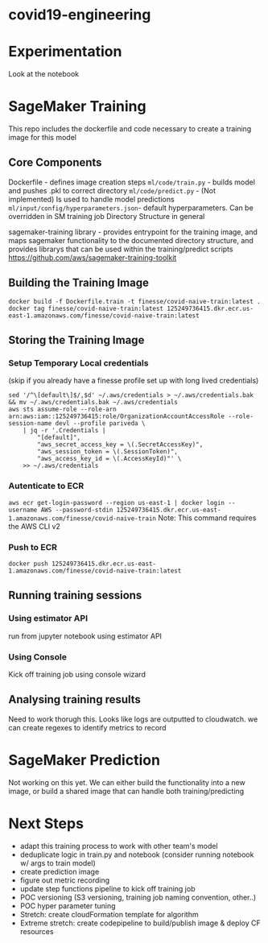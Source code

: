 # covid19-engineering

# Experimentation
Look at the notebook

# SageMaker Training
This repo includes the dockerfile and code necessary to create a training image for this model 

## Core Components
Dockerfile - defines image creation steps 
`ml/code/train.py` - builds model and pushes .pkl to correct directory
`ml/code/predict.py` - (Not implemented) Is used to handle model predictions
`ml/input/config/hyperparameters.json`- default hyperparameters. Can be overridden in SM training job
Directory Structure in general

sagemaker-training library - provides entrypoint for the training image, and maps sagemaker functionality to the documented directory structure, and provides librarys that can be used within the training/predict scripts
https://github.com/aws/sagemaker-training-toolkit


## Building the Training Image
`docker build -f Dockerfile.train -t finesse/covid-naive-train:latest .`
`docker tag finesse/covid-naive-train:latest 125249736415.dkr.ecr.us-east-1.amazonaws.com/finesse/covid-naive-train:latest`

## Storing the Training Image
### Setup Temporary Local credentials
(skip if you already have a finesse profile set up with long lived credentials)
```
sed '/^\[default\]$/,$d' ~/.aws/credentials > ~/.aws/credentials.bak && mv ~/.aws/credentials.bak ~/.aws/credentials
aws sts assume-role --role-arn arn:aws:iam::125249736415:role/OrganizationAccountAccessRole --role-session-name devl --profile pariveda \
    | jq -r '.Credentials |
        "[default]",
        "aws_secret_access_key = \(.SecretAccessKey)",
        "aws_session_token = \(.SessionToken)",
        "aws_access_key_id = \(.AccessKeyId)"' \
    >> ~/.aws/credentials
```
### Autenticate to ECR
`aws ecr get-login-password --region us-east-1 | docker login --username AWS --password-stdin 125249736415.dkr.ecr.us-east-1.amazonaws.com/finesse/covid-naive-train`
Note: This command requires the AWS CLI v2

### Push to ECR
`docker push 125249736415.dkr.ecr.us-east-1.amazonaws.com/finesse/covid-naive-train:latest`

## Running training sessions
### Using estimator API
run from jupyter notebook using estimator API

### Using Console
Kick off training job using console wizard

## Analysing training results
Need to work thorugh this. Looks like logs are outputted to cloudwatch. we can create regexes to identify metrics to record

# SageMaker Prediction
Not working on this yet. We can either build the functionality into a new image, or build a shared image that can handle both training/predicting

# Next Steps
- adapt this training process to work with other team's model
- deduplicate logic in train.py and notebook (consider running notebook w/ args to train model)
- create prediction image
- figure out metric recording
- update step functions pipeline to kick off training job
- POC versioning (S3 versioning, training job naming convention, other..)
- POC hyper parameter tuning
- Stretch: create cloudFormation template for algorithm
- Extreme stretch: create codepipeline to build/publish image & deploy CF resources
